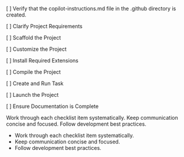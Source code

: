  [ ] Verify that the copilot-instructions.md file in the .github directory is created.

[ ] Clarify Project Requirements

[ ] Scaffold the Project

[ ] Customize the Project

[ ] Install Required Extensions

[ ] Compile the Project

[ ] Create and Run Task

[ ] Launch the Project

[ ] Ensure Documentation is Complete

Work through each checklist item systematically.
Keep communication concise and focused.
Follow development best practices.
- Work through each checklist item systematically.
- Keep communication concise and focused.
- Follow development best practices.
